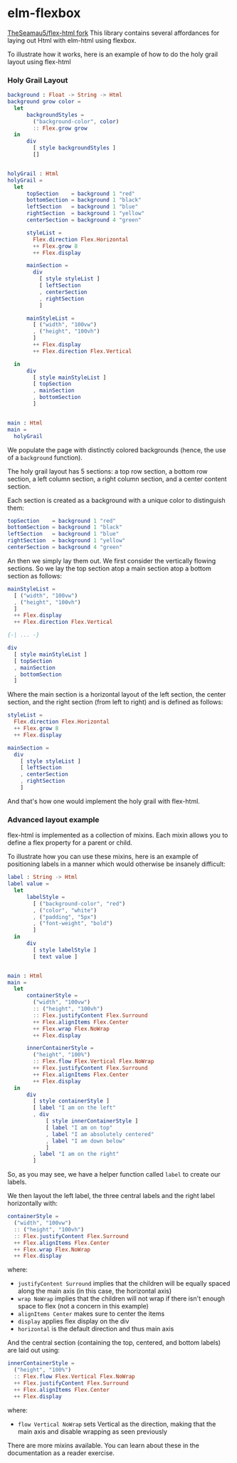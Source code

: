 # elm-flexbox
[TheSeamau5/flex-html fork](https://github.com/TheSeamau5/flex-html)
This library contains several affordances for laying out Html with elm-html using flexbox.

To illustrate how it works, here is an example of how to do the holy grail layout using flex-html

### Holy Grail Layout

```elm
background : Float -> String -> Html
background grow color =
  let
      backgroundStyles =
        ("background-color", color)
        :: Flex.grow grow
  in
      div
        [ style backgroundStyles ]
        []


holyGrail : Html
holyGrail =
  let
      topSection    = background 1 "red"
      bottomSection = background 1 "black"
      leftSection   = background 1 "blue"
      rightSection  = background 1 "yellow"
      centerSection = background 4 "green"

      styleList =
        Flex.direction Flex.Horizontal
        ++ Flex.grow 8
        ++ Flex.display

      mainSection =
        div
          [ style styleList ]
          [ leftSection
          , centerSection
          , rightSection
          ]

      mainStyleList =
        [ ("width", "100vw")
        , ("height", "100vh")
        ]
        ++ Flex.display
        ++ Flex.direction Flex.Vertical

  in
      div
        [ style mainStyleList ]
        [ topSection
        , mainSection
        , bottomSection
        ]


main : Html
main =
  holyGrail
```

We populate the page with distinctly colored backgrounds (hence, the use of a `background` function).

The holy grail layout has 5 sections: a top row section, a bottom row section, a left column section, a right column section, and a center content section.

Each section is created as a background with a unique color to distinguish them:

```elm
topSection    = background 1 "red"
bottomSection = background 1 "black"
leftSection   = background 1 "blue"
rightSection  = background 1 "yellow"
centerSection = background 4 "green"
```

An then we simply lay them out. We first consider the vertically flowing sections. So we lay the top section atop a main section atop a bottom section as follows:

```elm
mainStyleList =
  [ ("width", "100vw")
  , ("height", "100vh")
  ]
  ++ Flex.display
  ++ Flex.direction Flex.Vertical

{-| ... -}

div
  [ style mainStyleList ]
  [ topSection
  , mainSection
  , bottomSection
  ]
```

Where the main section is a horizontal layout of the left section, the center section, and the right section (from left to right) and is defined as follows:

```elm
styleList =
  Flex.direction Flex.Horizontal
  ++ Flex.grow 8
  ++ Flex.display

mainSection =
  div
    [ style styleList ]
    [ leftSection
    , centerSection
    , rightSection
    ]
```

And that's how one would implement the holy grail with flex-html.

### Advanced layout example

flex-html is implemented as a collection of mixins. Each mixin allows you to define a flex property for a parent or child.

To illustrate how you can use these mixins, here is an example of positioning labels in a manner which would otherwise be insanely difficult:

```elm
label : String -> Html
label value =
  let
      labelStyle =
        [ ("background-color", "red")
        , ("color", "white")
        , ("padding", "5px")
        , ("font-weight", "bold")
        ]
  in
      div
        [ style labelStyle ]
        [ text value ]


main : Html
main =
  let
      containerStyle =
        ("width", "100vw")
        :: ("height", "100vh")
        :: Flex.justifyContent Flex.Surround
        ++ Flex.alignItems Flex.Center
        ++ Flex.wrap Flex.NoWrap
        ++ Flex.display

      innerContainerStyle =
        ("height", "100%")
        :: Flex.flow Flex.Vertical Flex.NoWrap
        ++ Flex.justifyContent Flex.Surround
        ++ Flex.alignItems Flex.Center
        ++ Flex.display
  in
      div
        [ style containerStyle ]
        [ label "I am on the left"
        , div
            [ style innerContainerStyle ]
            [ label "I am on top"
            , label "I am absolutely centered"
            , label "I am down below"
            ]
        , label "I am on the right"
        ]
```

So, as you may see, we have a helper function called `label` to create our labels.

We then layout the left label, the three central labels and the right label horizontally with:

```elm
containerStyle =
  ("width", "100vw")
  :: ("height", "100vh")
  :: Flex.justifyContent Flex.Surround
  ++ Flex.alignItems Flex.Center
  ++ Flex.wrap Flex.NoWrap
  ++ Flex.display
```
where:
* `justifyContent Surround` implies that the children will be equally spaced along the main axis (in this case, the horizontal axis)
* `wrap NoWrap` implies that the children will not wrap if there isn't enough space to flex (not a concern in this example)
* `alignItems Center` makes sure to center the items
* `display` applies flex display on the div
* `horizontal` is the default direction and thus main axis

And the central section (containing the top, centered, and bottom labels) are laid out using:

```elm
innerContainerStyle =
  ("height", "100%")
  :: Flex.flow Flex.Vertical Flex.NoWrap
  ++ Flex.justifyContent Flex.Surround
  ++ Flex.alignItems Flex.Center
  ++ Flex.display
```
where:
* `flow Vertical NoWrap` sets Vertical as the direction, making that the main axis and disable wrapping as seen previously

There are more mixins available. You can learn about these in the documentation as a reader exercise.
